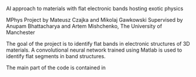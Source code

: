 AI approach to materials with flat electronic bands hosting exotic physics

MPhys Project by Mateusz Czajka and Mikolaj Gawkowski
Supervised by Anupam Bhattacharya and Artem Mishchenko, The University of Manchester

The goal of the project is to identify flat bands in electronic structures of 3D materials.
A convolutional neural network trained using Matlab is used to identify flat segments in band structures.

The main part of the code is contained in 

